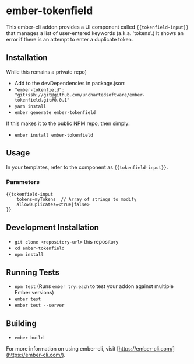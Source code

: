 # ember-tokenfield

This ember-cli addon provides a UI component called `{{tokenfield-input}}` that manages a list of user-entered keywords (a.k.a. 'tokens'.)
It shows an error if there is an attempt to enter a duplicate token.

## Installation

While this remains a private repo)

* Add to the devDependencies in package.json:
 * ```"ember-tokenfield": "git+ssh://git@github.com/unchartedsoftware/ember-tokenfield.git#0.0.1"```
* `yarn install`
* `ember generate ember-tokenfield`

If this makes it to the public NPM repo, then simply:

* `ember install ember-tokenfield`

## Usage

In your templates, refer to the component as `{{tokenfield-input}}`.

### Parameters

```Handlebars
{{tokenfield-input 
    tokens=myTokens  // Array of strings to modify
    allowDuplicates=<true|false>
}}
```

## Development Installation

* `git clone <repository-url>` this repository
* `cd ember-tokenfield`
* `npm install`

## Running Tests

* `npm test` (Runs `ember try:each` to test your addon against multiple Ember versions)
* `ember test`
* `ember test --server`

## Building

* `ember build`

For more information on using ember-cli, visit [https://ember-cli.com/](https://ember-cli.com/).
